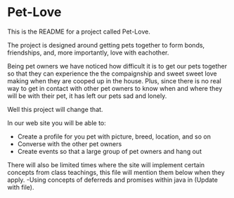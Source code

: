 # Pet-Love
This is the README for a project called Pet-Love.

The project is designed around getting pets together to form bonds, friendships, and, more importantly, love with eachother.

Being pet owners we have noticed how difficult it is to get our pets together so that they can experience the the compaignship and sweet sweet love making when they are cooped up in the house.  Plus, since there is no real way to get in contact with other pet owners to know when and where they will be with their pet, it has left our pets sad and lonely.  

Well this project will change that.

In our web site you will be able to:
  - Create a profile for you pet with picture, breed, location, and so on
  - Converse with the other pet owners
  - Create events so that a large group of pet owners and hang out 
  
There will also be limited times where the site will implement certain concepts from class teachings, this file will mention them below when they apply.
  -Using concepts of deferreds and promises within java in (Update with file).
